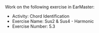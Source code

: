 Work on the following exercise in EarMaster:
- Activity: Chord Identification
- Exercise Name: Sus2 & Sus4 - Harmonic
- Exercise Number: 5.3
